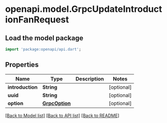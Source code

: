 # openapi.model.GrpcUpdateIntroductionFanRequest

## Load the model package
```dart
import 'package:openapi/api.dart';
```

## Properties
Name | Type | Description | Notes
------------ | ------------- | ------------- | -------------
**introduction** | **String** |  | [optional] 
**uuid** | **String** |  | [optional] 
**option** | [**GrpcOption**](GrpcOption.md) |  | [optional] 

[[Back to Model list]](../README.md#documentation-for-models) [[Back to API list]](../README.md#documentation-for-api-endpoints) [[Back to README]](../README.md)


